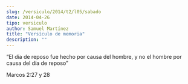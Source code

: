 ```yaml
---
slug: /versiculo/2014/t2/l05/sabado
date: 2014-04-26
tipo: versiculo
author: Samuel Martínez
title: "Versículo de memoria"
description: ""
---
```


“El día de reposo fue hecho por causa del hombre, y no el hombre por causa del día de reposo”

Marcos 2:27 y 28
